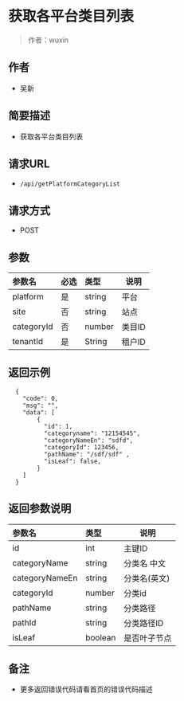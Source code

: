 # 获取各平台类目列表

> 作者：wuxin

## 作者
- 吴新

    
## 简要描述

- 获取各平台类目列表

## 请求URL
- `/api/getPlatformCategoryList`
  
## 请求方式
- POST 

## 参数

|参数名|必选|类型|说明|
|:----    |:---|:----- |-----   |
|platform |是  |string | 平台   |
|site | 否  |string | 站点    |
|categoryId   |否  |number | 类目ID    |
|tenantId | 是 | String | 租户ID|

## 返回示例 

``` 
  {
    "code": 0,
	"msg": "",
    "data": [
		{
		  "id": 1,
		  "categoryname": "12154545",
		  "categoryNameEn": "sdfd",
		  "categoryId": 123456,
		  "pathName": "/sdf/sdf" ,
		  "isLeaf": false,
		}
	]
  }
```

## 返回参数说明 

|参数名|类型|说明|
|:-----  |:-----|----- |
|id |int   |主键ID  |
|categoryName |string   |分类名 中文 |
|categoryNameEn |string   |分类名(英文)  |
|categoryId |number   |分类id  |
|pathName |string   |分类路径 |
|pathId |string   |分类路径ID |
|isLeaf |boolean   |是否叶子节点  |

## 备注 

- 更多返回错误代码请看首页的错误代码描述